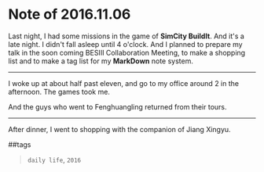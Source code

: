 Note of 2016.11.06
====

Last night, I had some missions in the game of **SimCity BuildIt**. And it's a late night. I didn't fall asleep until 4 o'clock. And I planned to prepare my talk in the soon coming BESIII Collaboration Meeting, to make a shopping list and to make a tag list for my **MarkDown** note system.

---

I woke up at about half past eleven, and go to my office around 2 in the afternoon. The games took me.

And the guys who went to Fenghuangling returned from their tours.

---

After dinner, I went to shopping with the companion of Jiang Xingyu.


##tags
> `daily life`, `2016`
